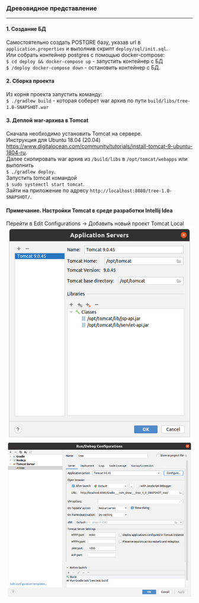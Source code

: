 ### Древовидное представление 
***

#### 1. Создание БД  
Самостоятельно создать POSTGRE базу, указав url в `application.properties` и выполнив скрипт `deploy/sql/init.sql`.  
Или собрать контейнер postgres с помощью docker-compose:  
`$ cd deploy && docker-compose up` - запустить контейнер с БД  
`$ /deploy docker-compose down` - остановить контейнер с БД.

#### 2. Сборка проекта  
Из корня проекта запустить команду:  
`$ ./gradlew build` - которая соберет war архив по пути `build/libs/tree-1.0-SNAPSHOT.war`

#### 3. Деплой war-архива в Tomcat
Сначала необходимо установить Tomcat на сервере.  
Инструкция для Ubuntu 18.04 (20.04) https://www.digitalocean.com/community/tutorials/install-tomcat-9-ubuntu-1804-ru.  
Далее скопировать war архив из `/build/libs` в `/opt/tomcat/webapps` или выполнить    
`$ ./gradlew deploy`.  
Запустить tomcat командой  
`$ sudo systemctl start tomcat`.  
Зайти на приложение по адресу `http://localhost:8080/tree-1.0-SNAPSHOT/`.


#### Примечание. Настройки Tomcat в среде разработки Intellij Idea
Перейти в Edit Configurations -> Добавить новый проект Tomcat Local    
![Настройки IDEA. Рис. 1](/images/intelij-set-1.png)
![Настройки IDEA. Рис. 2](/images/intelij-set-2.png)
   